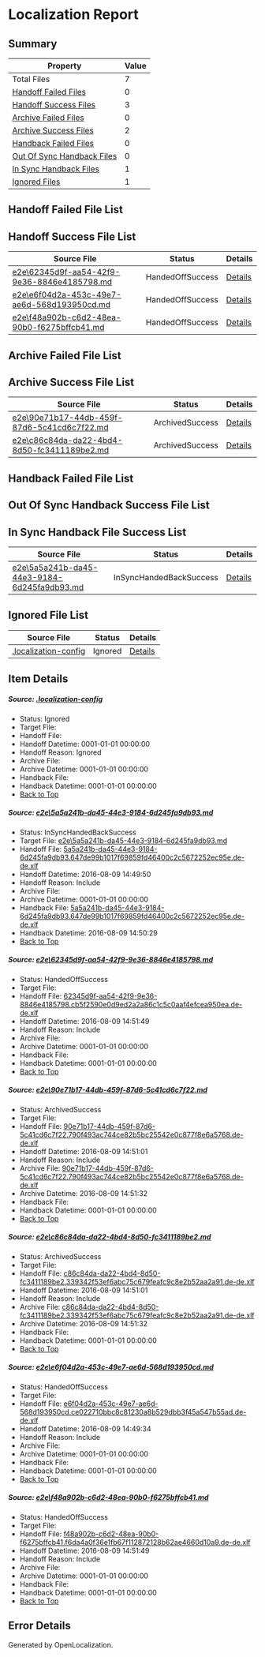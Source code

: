 # <a name='report-top'></a> Localization Report

## Summary
 Property | Value 
 -------- | ----- 
 Total Files | 7
[ Handoff Failed Files ](#handoff-failed-list)| 0
[ Handoff Success Files ](#handoff-success-list)| 3
[ Archive Failed Files ](#archive-failed-list)| 0
[ Archive Success Files ](#archive-success-list)| 2
[ Handback Failed Files ](#handback-failed-list)| 0
[ Out Of Sync Handback Files ](#outofsync-handback-success-list)| 0
[ In Sync Handback Files ](#insync-handback-success-list)| 1
[ Ignored Files ](#ignored-list)| 1

## <a name='handoff-failed-list'></a> Handoff Failed File List

## <a name='handoff-success-list'></a> Handoff Success File List
 Source File | Status | Details 
 ----------- | ------ | ------- 
 [e2e\62345d9f-aa54-42f9-9e36-8846e4185798.md](https://github.com/OpenLocalizationTestOrg/oltest/blob/d463c0566a7a6b795305519bec1e38202ddbeb0a/e2e/62345d9f-aa54-42f9-9e36-8846e4185798.md) | HandedOffSuccess | [Details](#4f9189787babe7c9361398de0ba346cd0ad7abdc2)
 [e2e\e6f04d2a-453c-49e7-ae6d-568d193950cd.md](https://github.com/OpenLocalizationTestOrg/oltest/blob/98e9d2522f71bbda6e2136e62a23e96c2bfe50e6/e2e/e6f04d2a-453c-49e7-ae6d-568d193950cd.md) | HandedOffSuccess | [Details](#759cf9f4f04d35d1febd6044a04d4d161c2cf9a45)
 [e2e\f48a902b-c6d2-48ea-90b0-f6275bffcb41.md](https://github.com/OpenLocalizationTestOrg/oltest/blob/d463c0566a7a6b795305519bec1e38202ddbeb0a/e2e/f48a902b-c6d2-48ea-90b0-f6275bffcb41.md) | HandedOffSuccess | [Details](#328dc112ef984f64a2646a84dc432ea0955ab7266)

## <a name='archive-failed-list'></a> Archive Failed File List

## <a name='archive-success-list'></a> Archive Success File List
 Source File | Status | Details 
 ----------- | ------ | ------- 
 [e2e\90e71b17-44db-459f-87d6-5c41cd6c7f22.md](https://github.com/OpenLocalizationTestOrg/oltest/blob/f3c0ef16988042274beec2760c42b7c6a949aafe/e2e/90e71b17-44db-459f-87d6-5c41cd6c7f22.md) | ArchivedSuccess | [Details](#409301abec1d9c07a0dd1dcffc9b496ff4ac15893)
 [e2e\c86c84da-da22-4bd4-8d50-fc3411189be2.md](https://github.com/OpenLocalizationTestOrg/oltest/blob/f3c0ef16988042274beec2760c42b7c6a949aafe/e2e/c86c84da-da22-4bd4-8d50-fc3411189be2.md) | ArchivedSuccess | [Details](#8487fd97bf5f00e89fe7aa27c691540460fd573d4)

## <a name='handback-failed-list'></a> Handback Failed File List

## <a name='outofsync-handback-success-list'></a> Out Of Sync Handback Success File List

## <a name='insync-handback-success-list'></a> In Sync Handback File Success List
 Source File | Status | Details 
 ----------- | ------ | ------- 
 [e2e\5a5a241b-da45-44e3-9184-6d245fa9db93.md](https://github.com/OpenLocalizationTestOrg/oltest/blob/e2105e7ba9965f4c6b4782cffefcb15739c6614d/e2e/5a5a241b-da45-44e3-9184-6d245fa9db93.md) | InSyncHandedBackSuccess | [Details](#e6c13e6d76c88e412c0f8fc32cbf395066cdda1e1)

## <a name='ignored-list'></a> Ignored File List
 Source File | Status | Details 
 ----------- | ------ | ------- 
 [.localization-config](https://github.com/OpenLocalizationTestOrg/oltest/blob/d463c0566a7a6b795305519bec1e38202ddbeb0a/.localization-config) | Ignored | [Details](#3d4f252ac210baf56311d7e97dcc2db10974dbd20)

## Item Details
##### <a name='3d4f252ac210baf56311d7e97dcc2db10974dbd20'></a> Source: [.localization-config](https://github.com/OpenLocalizationTestOrg/oltest/blob/d463c0566a7a6b795305519bec1e38202ddbeb0a/.localization-config)
* Status: Ignored
* Target File: 
* Handoff File: 
* Handoff Datetime: 0001-01-01 00:00:00
* Handoff Reason: Ignored
* Archive File: 
* Archive Datetime: 0001-01-01 00:00:00
* Handback File: 
* Handback Datetime: 0001-01-01 00:00:00
* [Back to Top](#report-top)

##### <a name='e6c13e6d76c88e412c0f8fc32cbf395066cdda1e1'></a> Source: [e2e\5a5a241b-da45-44e3-9184-6d245fa9db93.md](https://github.com/OpenLocalizationTestOrg/oltest/blob/e2105e7ba9965f4c6b4782cffefcb15739c6614d/e2e/5a5a241b-da45-44e3-9184-6d245fa9db93.md)
* Status: InSyncHandedBackSuccess
* Target File: [e2e\5a5a241b-da45-44e3-9184-6d245fa9db93.md](https://github.com/OpenLocalizationTestOrg/ol-test-dede/blob/e6b68903aec11faec65ce8c00da3a2db94f8fb20/e2e/5a5a241b-da45-44e3-9184-6d245fa9db93.md)
* Handoff File: [5a5a241b-da45-44e3-9184-6d245fa9db93.647de99b1017f69859fd46400c2c5672252ec95e.de-de.xlf](https://github.com/OpenLocalizationTestOrg/olhandoff-e2e/blob/f799ca473f6c10468b2beef28a47b9c170309a7a/ol-handoff/OpenLocalizationTestOrg/ol-test-dede/ci/ht/5a5a241b-da45-44e3-9184-6d245fa9db93.647de99b1017f69859fd46400c2c5672252ec95e.de-de.xlf)
* Handoff Datetime: 2016-08-09 14:49:50
* Handoff Reason: Include
* Archive File: 
* Archive Datetime: 0001-01-01 00:00:00
* Handback File: [5a5a241b-da45-44e3-9184-6d245fa9db93.647de99b1017f69859fd46400c2c5672252ec95e.de-de.xlf](https://github.com/OpenLocalizationTestOrg/olhandback-e2e/blob/28c9282a3ac833b5c4164f32e3bdbbd7924047c5/ol-handback/OpenLocalizationTestOrg/ol-test-dede/ci/ht/5a5a241b-da45-44e3-9184-6d245fa9db93.647de99b1017f69859fd46400c2c5672252ec95e.de-de.xlf)
* Handback Datetime: 2016-08-09 14:50:29
* [Back to Top](#report-top)

##### <a name='4f9189787babe7c9361398de0ba346cd0ad7abdc2'></a> Source: [e2e\62345d9f-aa54-42f9-9e36-8846e4185798.md](https://github.com/OpenLocalizationTestOrg/oltest/blob/d463c0566a7a6b795305519bec1e38202ddbeb0a/e2e/62345d9f-aa54-42f9-9e36-8846e4185798.md)
* Status: HandedOffSuccess
* Target File: 
* Handoff File: [62345d9f-aa54-42f9-9e36-8846e4185798.cb5f2590e0d9ed2a2a86c1c5c0aaf4efcea950ea.de-de.xlf](https://github.com/OpenLocalizationTestOrg/olhandoff-e2e/blob/79c7d1f96eb3efdb3b9ff1f549a273082c74e3d1/ol-handoff/OpenLocalizationTestOrg/ol-test-dede/ci/ht/62345d9f-aa54-42f9-9e36-8846e4185798.cb5f2590e0d9ed2a2a86c1c5c0aaf4efcea950ea.de-de.xlf)
* Handoff Datetime: 2016-08-09 14:51:49
* Handoff Reason: Include
* Archive File: 
* Archive Datetime: 0001-01-01 00:00:00
* Handback File: 
* Handback Datetime: 0001-01-01 00:00:00
* [Back to Top](#report-top)

##### <a name='409301abec1d9c07a0dd1dcffc9b496ff4ac15893'></a> Source: [e2e\90e71b17-44db-459f-87d6-5c41cd6c7f22.md](https://github.com/OpenLocalizationTestOrg/oltest/blob/f3c0ef16988042274beec2760c42b7c6a949aafe/e2e/90e71b17-44db-459f-87d6-5c41cd6c7f22.md)
* Status: ArchivedSuccess
* Target File: 
* Handoff File: [90e71b17-44db-459f-87d6-5c41cd6c7f22.790f493ac744ce82b5bc25542e0c877f8e6a5768.de-de.xlf](https://github.com/OpenLocalizationTestOrg/olhandoff-e2e/blob/f8b4dd17d81b1e94e2893145d6a45ea3774c7cea/ol-handoff/OpenLocalizationTestOrg/ol-test-dede/ci/ht/90e71b17-44db-459f-87d6-5c41cd6c7f22.790f493ac744ce82b5bc25542e0c877f8e6a5768.de-de.xlf)
* Handoff Datetime: 2016-08-09 14:51:01
* Handoff Reason: Include
* Archive File: [90e71b17-44db-459f-87d6-5c41cd6c7f22.790f493ac744ce82b5bc25542e0c877f8e6a5768.de-de.xlf](https://github.com/OpenLocalizationTestOrg/olhandoff-e2e/blob/42d1aab6414a1104f2003af9e050765857ea4624/ol-archive/OpenLocalizationTestOrg/ol-test-dede/ci/ht/90e71b17-44db-459f-87d6-5c41cd6c7f22.790f493ac744ce82b5bc25542e0c877f8e6a5768.de-de.xlf)
* Archive Datetime: 2016-08-09 14:51:32
* Handback File: 
* Handback Datetime: 0001-01-01 00:00:00
* [Back to Top](#report-top)

##### <a name='8487fd97bf5f00e89fe7aa27c691540460fd573d4'></a> Source: [e2e\c86c84da-da22-4bd4-8d50-fc3411189be2.md](https://github.com/OpenLocalizationTestOrg/oltest/blob/f3c0ef16988042274beec2760c42b7c6a949aafe/e2e/c86c84da-da22-4bd4-8d50-fc3411189be2.md)
* Status: ArchivedSuccess
* Target File: 
* Handoff File: [c86c84da-da22-4bd4-8d50-fc3411189be2.339342f53ef6abc75c679feafc9c8e2b52aa2a91.de-de.xlf](https://github.com/OpenLocalizationTestOrg/olhandoff-e2e/blob/f8b4dd17d81b1e94e2893145d6a45ea3774c7cea/ol-handoff/OpenLocalizationTestOrg/ol-test-dede/ci/ht/c86c84da-da22-4bd4-8d50-fc3411189be2.339342f53ef6abc75c679feafc9c8e2b52aa2a91.de-de.xlf)
* Handoff Datetime: 2016-08-09 14:51:01
* Handoff Reason: Include
* Archive File: [c86c84da-da22-4bd4-8d50-fc3411189be2.339342f53ef6abc75c679feafc9c8e2b52aa2a91.de-de.xlf](https://github.com/OpenLocalizationTestOrg/olhandoff-e2e/blob/42d1aab6414a1104f2003af9e050765857ea4624/ol-archive/OpenLocalizationTestOrg/ol-test-dede/ci/ht/c86c84da-da22-4bd4-8d50-fc3411189be2.339342f53ef6abc75c679feafc9c8e2b52aa2a91.de-de.xlf)
* Archive Datetime: 2016-08-09 14:51:32
* Handback File: 
* Handback Datetime: 0001-01-01 00:00:00
* [Back to Top](#report-top)

##### <a name='759cf9f4f04d35d1febd6044a04d4d161c2cf9a45'></a> Source: [e2e\e6f04d2a-453c-49e7-ae6d-568d193950cd.md](https://github.com/OpenLocalizationTestOrg/oltest/blob/98e9d2522f71bbda6e2136e62a23e96c2bfe50e6/e2e/e6f04d2a-453c-49e7-ae6d-568d193950cd.md)
* Status: HandedOffSuccess
* Target File: 
* Handoff File: [e6f04d2a-453c-49e7-ae6d-568d193950cd.ce022710bbc8c81230a8b529dbb3f45a547b55ad.de-de.xlf](https://github.com/OpenLocalizationTestOrg/olhandoff-e2e/blob/c8b98c3c816853cfed7a6a752c9941cf95469d50/ol-handoff/OpenLocalizationTestOrg/ol-test-dede/ci/ht/e6f04d2a-453c-49e7-ae6d-568d193950cd.ce022710bbc8c81230a8b529dbb3f45a547b55ad.de-de.xlf)
* Handoff Datetime: 2016-08-09 14:49:34
* Handoff Reason: Include
* Archive File: 
* Archive Datetime: 0001-01-01 00:00:00
* Handback File: 
* Handback Datetime: 0001-01-01 00:00:00
* [Back to Top](#report-top)

##### <a name='328dc112ef984f64a2646a84dc432ea0955ab7266'></a> Source: [e2e\f48a902b-c6d2-48ea-90b0-f6275bffcb41.md](https://github.com/OpenLocalizationTestOrg/oltest/blob/d463c0566a7a6b795305519bec1e38202ddbeb0a/e2e/f48a902b-c6d2-48ea-90b0-f6275bffcb41.md)
* Status: HandedOffSuccess
* Target File: 
* Handoff File: [f48a902b-c6d2-48ea-90b0-f6275bffcb41.f6da4a0f36e1fb67f112872128b62ae4660d10a9.de-de.xlf](https://github.com/OpenLocalizationTestOrg/olhandoff-e2e/blob/79c7d1f96eb3efdb3b9ff1f549a273082c74e3d1/ol-handoff/OpenLocalizationTestOrg/ol-test-dede/ci/ht/f48a902b-c6d2-48ea-90b0-f6275bffcb41.f6da4a0f36e1fb67f112872128b62ae4660d10a9.de-de.xlf)
* Handoff Datetime: 2016-08-09 14:51:49
* Handoff Reason: Include
* Archive File: 
* Archive Datetime: 0001-01-01 00:00:00
* Handback File: 
* Handback Datetime: 0001-01-01 00:00:00
* [Back to Top](#report-top)


## Error Details

Generated by OpenLocalization.
